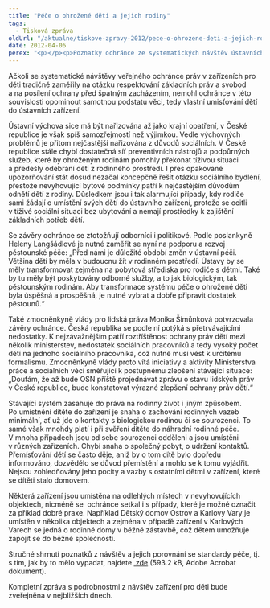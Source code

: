 ```yaml
---
title: "Péče o ohrožené děti a jejich rodiny"
tags:
  - Tisková zpráva
oldUrl: "/aktualne/tiskove-zpravy-2012/pece-o-ohrozene-deti-a-jejich-rodiny"
date: 2012-04-06
perex: "<p></p><p>Poznatky ochránce ze systematických návštěv ústavních zařízení pro děti se staly východiskem odborného semináře, který se pod záštitou Stálé komise pro rodinu a rovné příležitosti uskutečnil ve čtvrtek 5. 4. 2012 v Poslanecké sněmovně. Poslancům, zástupcům ministerstev, odborníkům v oblasti sociálně-právní ochrany dětí, zástupcům samosprávy, ředitelům zařízení a dalším odborníkům ochránce v úvodu popsal, jak se v řadě případů diametrálně liší standardy péče, které ochránce formuloval, tedy to, jak má péče o ohrožené děti vypadat, od skutečného stavu.</p>"
---
```


<!-- imported from the old website -->

<p>Ačkoli se systematické návštěvy veřejného ochránce práv v zařízeních pro děti tradičně zaměřily na otázku respektování základních práv a svobod a na posílení ochrany před špatným zacházením, nemohl ochránce v této souvislosti opominout samotnou podstatu věci, tedy vlastní umisťování dětí do ústavních zařízení.</p><p>Ústavní výchova sice má být nařizována až jako krajní opatření, v České republice je však spíš samozřejmostí než výjimkou. Vedle výchovných problémů je přitom nejčastější nařizována z důvodů sociálních. V České republice stále chybí dostatečná síť preventivních nástrojů a podpůrných služeb, které by ohroženým rodinám pomohly překonat tíživou situaci a předešly odebrání dětí z rodinného prostředí. I přes opakované upozorňování stát dosud nezačal koncepčně řešit otázku sociálního bydlení, přestože nevyhovující bytové podmínky patří k nejčastějším důvodům odnětí dětí z rodiny. Důsledkem jsou i tak alarmující případy, kdy rodiče sami žádají o umístění svých dětí do ústavního zařízení, protože se ocitli v tíživé sociální situaci bez ubytování a nemají prostředky k zajištění základních potřeb dětí.</p><p>Se závěry ochránce se ztotožňují odborníci i politikové. Podle poslankyně Heleny Langšádlové je nutné zaměřit se nyní na podporu a rozvoj pěstounské péče: „Před námi je důležité období změn v ústavní péči. Většina dětí by měla v budoucnu žít v rodinném prostředí. Ústavy by se měly transformovat zejména na pobytová střediska pro rodiče s dětmi. Také by tu měly být poskytovány odborné služby, a to jak biologickým, tak pěstounským rodinám. Aby transformace systému péče o ohrožené děti byla úspěšná a prospěšná, je nutné vybrat a dobře připravit dostatek pěstounů.“</p><p>Také zmocněnkyně vlády pro lidská práva Monika Šimůnková potvrzovala závěry ochránce. Česká republika se podle ní potýká s přetrvávajícími nedostatky. K nejzávažnějším patří roztříštěnost ochrany práv dětí mezi několik ministerstev, nedostatek sociálních pracovníků a tedy vysoký počet dětí na jednoho sociálního pracovníka, což nutně musí vést k určitému formalismu. Zmocněnkyně vlády proto vítá iniciativy a aktivity Ministerstva práce a sociálních věcí směřující k postupnému zlepšení stávající situace: „Doufám, že až bude OSN příště projednávat zprávu o stavu lidských práv v České republice, bude konstatovat výrazné zlepšení ochrany práv dětí.“</p><p>Stávající systém zasahuje do práva na rodinný život i jiným způsobem. Po umístnění dítěte do zařízení je snaha o zachování rodinných vazeb minimální, ať už jde o kontakty s biologickou rodinou či se sourozenci. To samé však mnohdy platí i při svěření dítěte do náhradní rodinné péče. V mnoha případech jsou od sebe sourozenci odděleni a jsou umístěni v různých zařízeních. Chybí snaha o společný pobyt, o udržení kontaktů. Přemísťování dětí se často děje, aniž by o tom dítě bylo dopředu informováno, dozvědělo se důvod přemístění a mohlo se k tomu vyjádřit. Nejsou zohledňovány jeho pocity a vazby s ostatními dětmi v zařízení, které se dítěti stalo domovem.</p><p>Některá zařízení jsou umístěna na odlehlých místech v nevyhovujících objektech, nicméně se  ochránce setkal i s případy, které je možné označit za příklad dobré praxe. Například Dětský domov Ostrov a Karlovy Vary je umístěn v několika objektech a zejména v případě zařízení v Karlových Varech se jedná o rodinné domy v běžné zástavbě, což dětem umožňuje zapojit se do běžné společnosti.</p><p>Stručné shrnutí poznatků z návštěv a jejich porovnání se standardy péče, tj. s tím, jak by to mělo vypadat, najdete <a title="Otevření do nového okna" href="https://www.ochrance.cz/fileadmin/user_upload/ochrana_osob/2012/Standardy_final.pdf" target="_blank"><img alt="" src="https://www.ochrance.cz/typo3/ext/od_linkdesc/icons/pdf.gif" class="od_linkdesc_icon" /> zde</a> (593.2 kB, Adobe Acrobat dokument).</p><p>Kompletní zpráva s podrobnostmi z návštěv zařízení pro děti bude zveřejněna v nejbližších dnech.</p>
